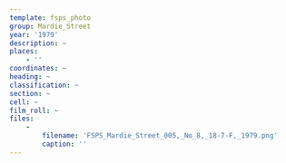 ```yaml
---
template: fsps_photo
group: Mardie_Street
year: '1979'
description: ~
places:
    - ''
coordinates: ~
heading: ~
classification: ~
section: ~
cell: ~
film_roll: ~
files:
    -
        filename: 'FSPS_Mardie_Street_005,_No_8,_18-7-F,_1979.png'
        caption: ''
---
```

